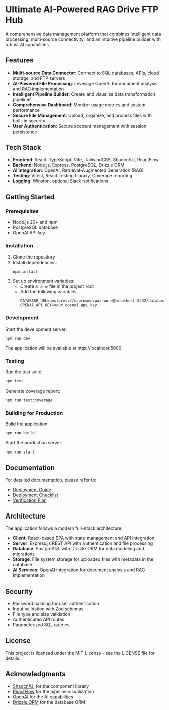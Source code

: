 # Ultimate AI-Powered RAG Drive FTP Hub

A comprehensive data management platform that combines intelligent data processing, multi-source connectivity, and an intuitive pipeline builder with robust AI capabilities.

## Features

- **Multi-source Data Connector**: Connect to SQL databases, APIs, cloud storage, and FTP servers
- **AI-Powered File Processing**: Leverage OpenAI for document analysis and RAG implementation
- **Intelligent Pipeline Builder**: Create and visualize data transformation pipelines
- **Comprehensive Dashboard**: Monitor usage metrics and system performance
- **Secure File Management**: Upload, organize, and process files with built-in security
- **User Authentication**: Secure account management with session persistence

## Tech Stack

- **Frontend**: React, TypeScript, Vite, TailwindCSS, Shadcn/UI, ReactFlow
- **Backend**: Node.js, Express, PostgreSQL, Drizzle ORM
- **AI Integration**: OpenAI, Retrieval-Augmented Generation (RAG)
- **Testing**: Vitest, React Testing Library, Coverage reporting
- **Logging**: Winston, optional Slack notifications

## Getting Started

### Prerequisites

- Node.js 20+ and npm
- PostgreSQL database
- OpenAI API key

### Installation

1. Clone the repository
2. Install dependencies:
   ```bash
   npm install
   ```
3. Set up environment variables:
   - Create a `.env` file in the project root
   - Add the following variables:
     ```
     DATABASE_URL=postgres://username:password@localhost:5432/database
     OPENAI_API_KEY=your_openai_api_key
     ```

### Development

Start the development server:
```bash
npm run dev
```

The application will be available at http://localhost:5000

### Testing

Run the test suite:
```bash
npm test
```

Generate coverage report:
```bash
npm run test:coverage
```

### Building for Production

Build the application:
```bash
npm run build
```

Start the production server:
```bash
npm run start
```

## Documentation

For detailed documentation, please refer to:

- [Deployment Guide](./deployment_guide.md)
- [Deployment Checklist](./deployment_checklist.md)
- [Verification Plan](./verification_plan.md)

## Architecture

The application follows a modern full-stack architecture:

- **Client**: React-based SPA with state management and API integration
- **Server**: Express.js REST API with authentication and file processing
- **Database**: PostgreSQL with Drizzle ORM for data modeling and migrations
- **Storage**: File system storage for uploaded files with metadata in the database
- **AI Services**: OpenAI integration for document analysis and RAG implementation

## Security

- Password hashing for user authentication
- Input validation with Zod schemas
- File type and size validation
- Authenticated API routes
- Parameterized SQL queries

## License

This project is licensed under the MIT License - see the LICENSE file for details.

## Acknowledgments

- [Shadcn/UI](https://ui.shadcn.com/) for the component library
- [ReactFlow](https://reactflow.dev/) for the pipeline visualization
- [OpenAI](https://openai.com/) for the AI capabilities
- [Drizzle ORM](https://orm.drizzle.team/) for the database ORM